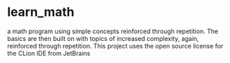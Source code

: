 # learn_math
a math program using simple concepts reinforced through repetition. The 
basics are then built on with topics of increased complexity, again, reinforced
through repetition.
This project uses the open source license for the CLion IDE from JetBrains
